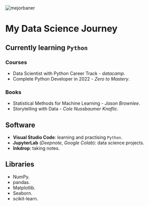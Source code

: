 ![mejorbaner](https://user-images.githubusercontent.com/106767807/171733402-2f997c5d-6137-41d4-9809-b92d11cbfc06.PNG)

# My Data Science Journey

## Currently learning `Python`

### Courses
* Data Scientist with Python Career Track - _datacamp_. 
* Complete Python Developer in 2022 - _Zero to Mastery_.

### Books
* Statistical Methods for Machine Learning - _Jason Brownlee_.
* Storytelling with Data - _Cole Nussbaumer Knaflic_.

## Software
* **Visual Studio Code**: learning and practising `Python`.
* **JupyterLab** (_Deepnote_, _Google Colab_): data science projects.
* **Inkdrop**: taking notes.

## Libraries

* NumPy.
* pandas.
* Matplotlib.
* Seaborn.
* scikit-learn.



